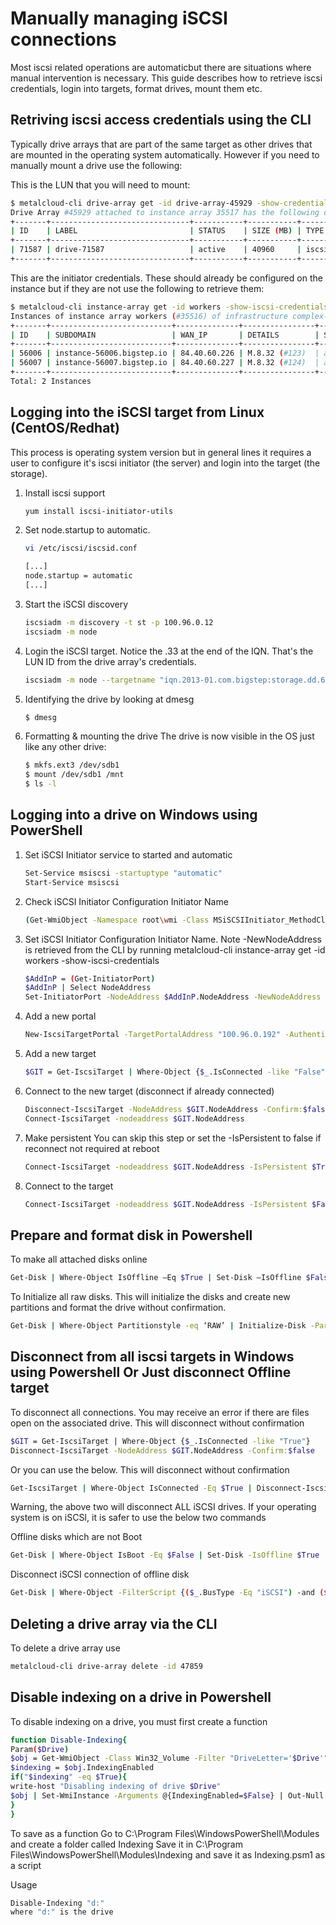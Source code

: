 # Manually managing iSCSI connections 

Most iscsi related operations are automaticbut there are situations where manual intervention is necessary. This guide describes how to retrieve iscsi credentials, login into targets, format drives, mount them etc.

## Retriving iscsi access credentials using the CLI

Typically drive arrays that are part of the same target as other drives that are mounted in the operating system automatically. However if you need to manually mount a drive use the following:

This is the LUN that you will need to mount:
```bash
$ metalcloud-cli drive-array get -id drive-array-45929 -show-credentials
Drive Array #45929 attached to instance array 35517 has the following drives:
+-------+-------------------------------+-----------+-----------+-----------+-------------------------------+--------------------------+--------------------------+-----------------------------------------------------------------------------------------------------+
| ID    | LABEL                         | STATUS    | SIZE (MB) | TYPE      | ATTACHED TO                   | TEMPLATE                 | DETAILS                  | CREDENTIALS                                                                                         |
+-------+-------------------------------+-----------+-----------+-----------+-------------------------------+--------------------------+--------------------------+-----------------------------------------------------------------------------------------------------+
| 71587 | drive-71587                   | active    | 40960     | iscsi_ssd | instance-56008                | CentOS 7.4(#78)          | CentOS  none             | Target: 100.96.0.12 Port:3260 IQN:iqn.2013-01.com.bigstep:storage.dd.6fjo87t.dd LUN ID:33 |
+-------+-------------------------------+-----------+-----------+-----------+-------------------------------+--------------------------+-----------------------
```
This are the initiator credentials. These should already be configured on the instance but if they are not use the following to retrieve them:
```bash
$ metalcloud-cli instance-array get -id workers -show-iscsi-credentials
Instances of instance array workers (#35516) of infrastructure complex-demo (#25524):
+-------+---------------------------+--------------+----------------+--------+----------------------------------------------------------------------------------------------------------------+
| ID    | SUBDOMAIN                 | WAN_IP       | DETAILS        | STATUS | ISCSI                                                                                                          |
+-------+---------------------------+--------------+----------------+--------+----------------------------------------------------------------------------------------------------------------+
| 56006 | instance-56006.bigstep.io | 84.40.60.226 | M.8.32 (#123)  | active | Initiator IQN: iqn.2019-03.com.bigstep.storage.instance-56006 Username: asdads Password: dd  |
| 56007 | instance-56007.bigstep.io | 84.40.60.227 | M.8.32 (#124)  | active | Initiator IQN: iqn.2019-03.com.bigstep.storage.instance-56007 Username: asd Password: dd  |
+-------+---------------------------+--------------+----------------+--------+----------------------------------------------------------------------------------------------------------------+
Total: 2 Instances
```

## Logging into the iSCSI target from Linux (CentOS/Redhat)

This process is operating system version but in general lines it requires a user to configure it's iscsi initiator (the server) and login into the target (the storage).

1. Install iscsi support

    ```bash
    yum install iscsi-initiator-utils
    ```

2. Set node.startup to automatic.

    ```bash
    vi /etc/iscsi/iscsid.conf

    [...]
    node.startup = automatic
    [...]
    ```

3. Start the iSCSI discovery

    ```bash
    iscsiadm -m discovery -t st -p 100.96.0.12
    iscsiadm -m node
    ```
4. Login the iSCSI target. Notice the .33 at the end of the IQN. That's the LUN ID from the drive array's credentials.

    ```bash
    iscsiadm -m node --targetname "iqn.2013-01.com.bigstep:storage.dd.6fjo87t.dd.33" --portal "100.96.0.12:3260" --login
    ```

5. Identifying the drive by looking at dmesg

    ```bash
    $ dmesg
    ```

5. Formatting & mounting the drive
The drive is now visible in the OS just like any other drive:

    ```bash
    $ mkfs.ext3 /dev/sdb1
    $ mount /dev/sdb1 /mnt
    $ ls -l
    ```

## Logging into a drive on Windows using PowerShell

1. Set iSCSI Initiator service to started and automatic
    ```bash
    Set-Service msiscsi -startuptype "automatic"
    Start-Service msiscsi
    ```

2. Check iSCSI Initiator Configuration Initiator Name
    ```bash
    (Get-WmiObject -Namespace root\wmi -Class MSiSCSIInitiator_MethodClass).iSCSINodeName
    ```

3. Set iSCSI Initiator Configuration Initiator Name.
    Note -NewNodeAddress is retrieved from the CLI by running metalcloud-cli instance-array get -id workers -show-iscsi-credentials
    ```bash
    $AddInP = (Get-InitiatorPort)
    $AddInP | Select NodeAddress
    Set-InitiatorPort -NodeAddress $AddInP.NodeAddress -NewNodeAddress "iqn.2020-03.com.bigstep.storage:instance-0000"
    ```

4. Add a new portal
    ```bash
    New-IscsiTargetPortal -TargetPortalAddress "100.96.0.192" -AuthenticationType OneWayCHAP -ChapUsername "ss" -ChapSecret "ss"
    ```

5. Add a new target
    ```bash
    $GIT = Get-IscsiTarget | Where-Object {$_.IsConnected -like "False"}
    ```

6. Connect to the new target (disconnect if already connected)
    ```bash
    Disconnect-IscsiTarget -NodeAddress $GIT.NodeAddress -Confirm:$false
    Connect-IscsiTarget -nodeaddress $GIT.NodeAddress
    ```

7. Make persistent
    You can skip this step or set the -IsPersistent to false if reconnect not required at reboot
    ```bash
    Connect-IscsiTarget -nodeaddress $GIT.NodeAddress -IsPersistent $True
    ```

8. Connect to the target
    ```bash
    Connect-IscsiTarget -nodeaddress $GIT.NodeAddress -IsPersistent $False -AsJob
    ```



## Prepare and format disk in Powershell

To make all attached disks online
```bash
Get-Disk | Where-Object IsOffline –Eq $True | Set-Disk –IsOffline $False
```

To Initialize all raw disks.  This will initialize the disks and create new partitions and format the drive without confirmation.
```bash
Get-Disk | Where-Object Partitionstyle -eq ‘RAW’ | Initialize-Disk -PartitionStyle GPT -PassThru | New-Partition -AssignDriveLetter -UseMaximumSize | Format-Volume -FileSystem NTFS -Confirm:$false
```

## Disconnect from all iscsi targets in Windows using Powershell Or Just disconnect Offline target

To disconnect all connections. You may receive an error if there are files open on the associated drive. This will disconnect without confirmation
```bash
$GIT = Get-IscsiTarget | Where-Object {$_.IsConnected -like "True"}
Disconnect-IscsiTarget -NodeAddress $GIT.NodeAddress -Confirm:$false
```
Or you can use the below.  This will disconnect without confirmation
```bash
Get-IscsiTarget | Where-Object IsConnected -Eq $True | Disconnect-IscsiTarget -Confirm:$false
```
Warning, the above two will disconnect ALL iSCSI drives.  If your operating system is on iSCSI, it is safer to use the below two commands

Offline disks which are not Boot
```bash
Get-Disk | Where-Object IsBoot -Eq $False | Set-Disk -IsOffline $True
```
Disconnect iSCSI connection of offline disk 
```bash
Get-Disk | Where-Object -FilterScript {($_.BusType -Eq "iSCSI") -and ($_.IsOffline -Eq $True)} | Get-IscsiSession | Get-IscsiTarget | Disconnect-IscsiTarget -Confirm:$false
```


## Deleting a drive array via the CLI
To delete a drive array use
```bash
metalcloud-cli drive-array delete -id 47859
```

## Disable indexing on a drive in Powershell

To disable indexing on a drive, you must first create a function
```bash
function Disable-Indexing{
Param($Drive)
$obj = Get-WmiObject -Class Win32_Volume -Filter "DriveLetter='$Drive'"
$indexing = $obj.IndexingEnabled
if("$indexing" -eq $True){
write-host "Disabling indexing of drive $Drive"
$obj | Set-WmiInstance -Arguments @{IndexingEnabled=$False} | Out-Null
}
}
```

To save as a function
Go to C:\Program Files\WindowsPowerShell\Modules and create a folder called Indexing
Save it in C:\Program Files\WindowsPowerShell\Modules\Indexing and save it as Indexing.psm1 as a script

Usage
```bash
Disable-Indexing "d:" 
where "d:" is the drive
```
